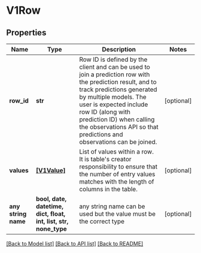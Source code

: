 # V1Row


## Properties
Name | Type | Description | Notes
------------ | ------------- | ------------- | -------------
**row_id** | **str** | Row ID is defined by the client and can be used to join a prediction row with the prediction result, and to track predictions generated by multiple models. The user is expected include row ID (along with prediction ID) when calling the observations API so that predictions and observations can be joined. | [optional] 
**values** | [**[V1Value]**](V1Value.md) | List of values within a row.  It is table&#39;s creator responsibility to ensure that the number of entry  values matches with the length of columns in the table. | [optional] 
**any string name** | **bool, date, datetime, dict, float, int, list, str, none_type** | any string name can be used but the value must be the correct type | [optional]

[[Back to Model list]](../README.md#documentation-for-models) [[Back to API list]](../README.md#documentation-for-api-endpoints) [[Back to README]](../README.md)


